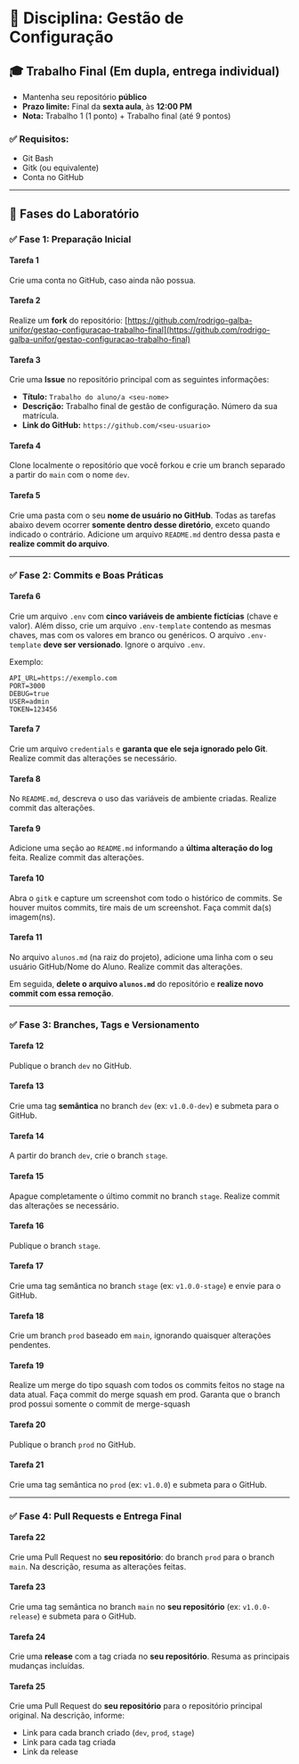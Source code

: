 # 📂 Disciplina: Gestão de Configuração

## 🎓 Trabalho Final (Em dupla, entrega individual)

* Mantenha seu repositório **público**
* **Prazo limite:** Final da **sexta aula**, às **12:00 PM**
* **Nota:** Trabalho 1 (1 ponto) + Trabalho final (até 9 pontos)

### ✅ Requisitos:

* Git Bash
* Gitk (ou equivalente)
* Conta no GitHub

---

## 📆 Fases do Laboratório

### ✅ **Fase 1: Preparação Inicial**

#### Tarefa 1

Crie uma conta no GitHub, caso ainda não possua.

#### Tarefa 2

Realize um **fork** do repositório:
[https://github.com/rodrigo-galba-unifor/gestao-configuracao-trabalho-final](https://github.com/rodrigo-galba-unifor/gestao-configuracao-trabalho-final)

#### Tarefa 3

Crie uma **Issue** no repositório principal com as seguintes informações:

* **Título:** `Trabalho do aluno/a <seu-nome>`
* **Descrição:** Trabalho final de gestão de configuração. Número da sua matrícula.
* **Link do GitHub:** `https://github.com/<seu-usuario>`

#### Tarefa 4

Clone localmente o repositório que você forkou e crie um branch separado a partir do `main` com o nome `dev`.

#### Tarefa 5

Crie uma pasta com o seu **nome de usuário no GitHub**. Todas as tarefas abaixo devem ocorrer **somente dentro desse diretório**, exceto quando indicado o contrário.
Adicione um arquivo `README.md` dentro dessa pasta e **realize commit do arquivo**.

---

### ✅ **Fase 2: Commits e Boas Práticas**

#### Tarefa 6

Crie um arquivo `.env` com **cinco variáveis de ambiente fictícias** (chave e valor). Além disso, crie um arquivo `.env-template` contendo as mesmas chaves, mas com os valores em branco ou genéricos. O arquivo `.env-template` **deve ser versionado**. Ignore o arquivo `.env`.

Exemplo:

```
API_URL=https://exemplo.com
PORT=3000
DEBUG=true
USER=admin
TOKEN=123456
```

#### Tarefa 7

Crie um arquivo `credentials` e **garanta que ele seja ignorado pelo Git**. Realize commit das alterações se necessário.

#### Tarefa 8

No `README.md`, descreva o uso das variáveis de ambiente criadas. Realize commit das alterações.

#### Tarefa 9

Adicione uma seção ao `README.md` informando a **última alteração do log** feita. Realize commit das alterações.

#### Tarefa 10

Abra o `gitk` e capture um screenshot com todo o histórico de commits. Se houver muitos commits, tire mais de um screenshot. Faça commit da(s) imagem(ns).

#### Tarefa 11

No arquivo `alunos.md` (na raiz do projeto), adicione uma linha com o seu usuário GitHub/Nome do Aluno. Realize commit das alterações.

Em seguida, **delete o arquivo `alunos.md`** do repositório e **realize novo commit com essa remoção**.

---

### ✅ **Fase 3: Branches, Tags e Versionamento**

#### Tarefa 12

Publique o branch `dev` no GitHub.

#### Tarefa 13

Crie uma tag **semântica** no branch `dev` (ex: `v1.0.0-dev`) e submeta para o GitHub.

#### Tarefa 14

A partir do branch `dev`, crie o branch `stage`.

#### Tarefa 15

Apague completamente o último commit no branch `stage`. Realize commit das alterações se necessário.

#### Tarefa 16

Publique o branch `stage`.

#### Tarefa 17

Crie uma tag semântica no branch `stage` (ex: `v1.0.0-stage`) e envie para o GitHub.

#### Tarefa 18

Crie um branch `prod` baseado em `main`, ignorando quaisquer alterações pendentes.

#### Tarefa 19

Realize um merge do tipo squash com todos os commits feitos no stage na data atual. Faça commit do merge squash em prod.
Garanta que o branch prod possui somente o commit de merge-squash

#### Tarefa 20

Publique o branch `prod` no GitHub.

#### Tarefa 21

Crie uma tag semântica no `prod` (ex: `v1.0.0`) e submeta para o GitHub.

---

### ✅ **Fase 4: Pull Requests e Entrega Final**

#### Tarefa 22

Crie uma Pull Request no **seu repositório**: do branch `prod` para o branch `main`. Na descrição, resuma as alterações feitas.

#### Tarefa 23

Crie uma tag semântica no branch `main` no **seu repositório** (ex: `v1.0.0-release`) e submeta para o GitHub.

#### Tarefa 24

Crie uma **release** com a tag criada no **seu repositório**. Resuma as principais mudanças incluídas.

#### Tarefa 25

Crie uma Pull Request do **seu repositório** para o repositório principal original. Na descrição, informe:

* Link para cada branch criado (`dev`, `prod`, `stage`)
* Link para cada tag criada
* Link da release
